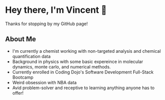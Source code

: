 <!--
- 👋 Hi, I’m @vhknip
- 👀 I’m interested in ...
- 🌱 I’m currently learning ...
- 💞️ I’m looking to collaborate on ...
- 📫 How to reach me ...
-->

<!---
vhknip/vhknip is a ✨ special ✨ repository because its `README.md` (this file) appears on your GitHub profile.
You can click the Preview link to take a look at your changes.
--->

# Hey there, I'm Vincent 👋
Thanks for stopping by my GitHub page!

## About Me
- I'm currently a chemist working with non-targeted analysis and chemical quantification data
- Background in physics with some basic expereince in molecular dynamics, monte carlo, and numerical methods.
- Currently enrolled in Coding Dojo's Software Development Full-Stack Bootcamp
- Weird obsession with NBA data
- Avid problem-solver and receptive to learning anything anyone has to offer!
